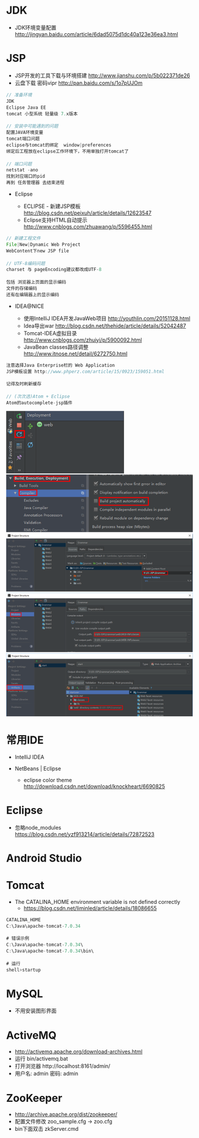 # JDK

- JDK环境变量配置 <http://jingyan.baidu.com/article/6dad5075d1dc40a123e36ea3.html>

# JSP

- JSP开发的工具下载与环境搭建 <http://www.jianshu.com/p/5b022371de26>
- 云盘下载 密码vipr <http://pan.baidu.com/s/1o7pUJOm>


```java
// 准备环境
JDK
Eclipse Java EE
tomcat 小型系统 轻量级 7.x版本

// 安装中可能遇到的问题
配置JAVA环境变量
tomcat端口问题
eclipse与tomcat的绑定  window|preferences
绑定后工程放在eclipse工作环境下，不用单独打开tomcat了

// 端口问题
netstat -ano
找到对应端口的pid
再到 任务管理器 去结束进程
```

- Eclipse

  - ECLIPSE - 新建JSP模板 <http://blog.csdn.net/peixuh/article/details/12623547>
  - Eclipse支持HTML自动提示 <http://www.cnblogs.com/zhuawang/p/5596455.html>

```java
// 新建工程文件
File|New|Dynamic Web Project
WebContent下new JSP file

// UTF-8编码问题
charset 与 pageEncoding建议都改成UTF-8

包括 浏览器上页面的显示编码
文件的存储编码
还有在编辑器上的显示编码
```

- IDEA@NICE

  - 使用IntelliJ IDEA开发JavaWeb项目 <http://youthlin.com/20151128.html>
  - Idea导出war <http://blog.csdn.net/thehide/article/details/52042487>
  - Tomcat-IDEA虚拟目录 <http://www.cnblogs.com/zhuiyi/p/5900092.html>
  - JavaBean classes路径调整 <http://www.itnose.net/detail/6272750.html>

```javascript
注意选择Java Enterprise栏的 Web Application
JSP模板设置 http://www.phperz.com/article/15/0923/159051.html

记得及时刷新缓存

// (次次选)Atom + Eclipse
Atom的autocomplete-jsp插件
```

![](/static/img/other/idea-refresh978.png) ![](/static/img/other/auto453.png)![](/static/img/other/webroot-add899.png)![](/static/img/other/classes-path785.png)![](/static/img/other/artifacts-setting432.png)


# 常用IDE

- IntelliJ IDEA
- NetBeans | Eclipse

  - eclipse color theme <http://download.csdn.net/download/knockheart/6690825>

# Eclipse

- 忽略node_modules https://blog.csdn.net/yzf913214/article/details/72872523

# Android Studio

# Tomcat

- The CATALINA_HOME environment variable is not defined correctly 
  - https://blog.csdn.net/liminled/article/details/18086655

```js
CATALINA_HOME  
C:\Java\apache-tomcat-7.0.34

# 错误示例
C:\Java\apache-tomcat-7.0.34\  
C:\Java\apache-tomcat-7.0.34\bin\

# 运行
shell>startup   
```


# MySQL

- 不用安装图形界面

# ActiveMQ

- http://activemq.apache.org/download-archives.html
- 运行 bin/activemq.bat
- 打开浏览器 http://localhost:8161/admin/ 
- 用户名: admin 密码: admin

# ZooKeeper

- http://archive.apache.org/dist/zookeeper/
- 配置文件修改 zoo_sample.cfg -> zoo.cfg 
- bin下面双击 zkServer.cmd